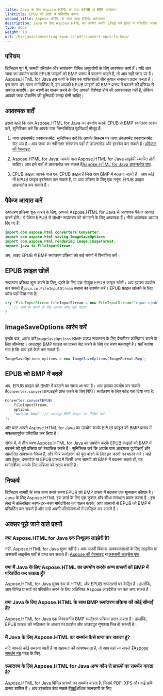 ```yaml
---
title: Java के लिए Aspose.HTML के साथ EPUB से BMP रूपांतरण
linktitle: EPUB को BMP में परिवर्तित करना
second_title: Aspose.HTML के साथ जावा HTML प्रसंस्करण
description: Java के लिए Aspose.HTML का उपयोग करके EPUB को BMP में परिवर्तित करना सीखें। कुशल सामग्री रूपांतरण के लिए चरण-दर-चरण मार्गदर्शिका।
type: docs
weight: 10
url: /hi/java/converting-epub-to-pdf/convert-epub-to-bmp/
---
```


## परिचय

डिजिटल युग में, सामग्री परिवर्तन और रूपांतरण विभिन्न अनुप्रयोगों के लिए आवश्यक कार्य हैं। यदि आप जावा का उपयोग करके EPUB फ़ाइलों को BMP प्रारूप में बदलना चाहते हैं, तो आप सही जगह पर हैं। Aspose.HTML for Java इस कार्य के लिए एक शक्तिशाली और कुशल समाधान प्रदान करता है। इस चरण-दर-चरण मार्गदर्शिका में, हम आपको EPUB फ़ाइलों को BMP प्रारूप में बदलने की प्रक्रिया से अवगत कराएँगे। इन चरणों का पालन करने के लिए आपको विशेषज्ञ होने की आवश्यकता नहीं है, लेकिन आपको जावा प्रोग्रामिंग की बुनियादी समझ होनी चाहिए।

## आवश्यक शर्तें

इससे पहले कि आप Aspose.HTML for Java का उपयोग करके EPUB से BMP रूपांतरण आरंभ करें, सुनिश्चित करें कि आपके पास निम्नलिखित पूर्वापेक्षाएँ मौजूद हैं:

1.  जावा डेवलपमेंट एनवायरनमेंट: सुनिश्चित करें कि आपके सिस्टम पर जावा डेवलपमेंट एनवायरनमेंट सेट अप है। आप जावा का नवीनतम संस्करण यहाँ से डाउनलोड और इंस्टॉल कर सकते हैं।[ओरेकल की वेबसाइट](https://www.oracle.com/java/technologies/javase-downloads.html).

2.  Aspose.HTML for Java: आपके पास Aspose.HTML for Java लाइब्रेरी स्थापित होनी चाहिए। आप इसे यहाँ से डाउनलोड कर सकते हैं[Aspose.HTML for Java डाउनलोड पृष्ठ](https://releases.aspose.com/html/java/).

3. EPUB फ़ाइल: आपके पास एक EPUB फ़ाइल है जिसे आप BMP में बदलना चाहते हैं। आप कोई भी EPUB फ़ाइल इस्तेमाल कर सकते हैं, या आप परीक्षण के लिए एक नमूना EPUB फ़ाइल डाउनलोड कर सकते हैं।

## पैकेज आयात करें

रूपांतरण प्रक्रिया शुरू करने के लिए, आपको Aspose.HTML for Java से आवश्यक पैकेज आयात करने होंगे। ये पैकेज EPUB से BMP रूपांतरण को संभालने के लिए आवश्यक हैं। नीचे आवश्यक आयात दिए गए हैं:

```java
import com.aspose.html.converters.Converter;
import com.aspose.html.saving.ImageSaveOptions;
import com.aspose.html.rendering.image.ImageFormat;
import java.io.FileInputStream;
```

अब, आइए EPUB से BMP रूपांतरण प्रक्रिया को कई चरणों में विभाजित करें।

## EPUB फ़ाइल खोलें

 रूपांतरण प्रक्रिया शुरू करने के लिए, पढ़ने के लिए एक मौजूदा EPUB फ़ाइल खोलें। आप इसका उपयोग कर सकते हैं`java.io.FileInputStream` क्लास का उपयोग करें। EPUB फ़ाइल खोलने के लिए कोड यहाँ दिया गया है:

```java
try (FileInputStream fileInputStream = new FileInputStream("input.epub")) {
    // आगे के चरणों के लिए आपका कोड यहां जाएगा
}
```

## ImageSaveOptions आरंभ करें

 इसके बाद, आरंभ करें`ImageSaveOptions` BMP प्रारूप रूपांतरण के लिए पैरामीटर कॉन्फ़िगर करने के लिए ऑब्जेक्ट। आउटपुट BMP फ़ाइल का प्रारूप सेट करने के लिए यह चरण महत्वपूर्ण है। यहाँ बताया गया है कि आप इसे कैसे कर सकते हैं:

```java
ImageSaveOptions options = new ImageSaveOptions(ImageFormat.Bmp);
```

## EPUB को BMP में बदलें

 अब, EPUB फ़ाइल को BMP में बदलने का समय आ गया है। आप इसका उपयोग कर सकते हैं`Converter.convertEPUB`इसे प्राप्त करने के लिए विधि। रूपांतरण के लिए कोड यहां दिया गया है:

```java
Converter.convertEPUB(
    fileInputStream,
    options,
    "output.bmp"  // आउटपुट BMP फ़ाइल नाम निर्दिष्ट करें
);
```

और बस! आपने Aspose.HTML for Java का उपयोग करके EPUB फ़ाइल को BMP प्रारूप में सफलतापूर्वक परिवर्तित कर लिया है।

संक्षेप में, ये तीन चरण Aspose.HTML for Java का उपयोग करके EPUB फ़ाइलों को BMP में बदलने की पूरी प्रक्रिया को रेखांकित करते हैं। सुनिश्चित करें कि आपके पास आवश्यक पूर्वापेक्षाएँ और आयातित आवश्यक पैकेज हैं, और फिर रूपांतरण को पूरा करने के लिए इन चरणों का पालन करें। चाहे आप ईबुक, दस्तावेज़ या EPUB प्रारूप में किसी अन्य सामग्री को BMP में बदलना चाहते हों, यह मार्गदर्शिका आपके लिए प्रक्रिया को सरल बनाती है।

## निष्कर्ष

डिजिटल सामग्री के साथ काम करते समय EPUB को BMP प्रारूप में बदलना एक मूल्यवान कौशल है। Java के लिए Aspose.HTML इस कार्य के लिए एक कुशल और सीधा समाधान प्रदान करता है। इस लेख में उल्लिखित चरण-दर-चरण मार्गदर्शिका का पालन करके, आप आसानी से EPUB को BMP में परिवर्तित कर सकते हैं और उन्हें अपनी परियोजनाओं में एकीकृत कर सकते हैं।

## अक्सर पूछे जाने वाले प्रश्नों

### क्या Aspose.HTML for Java एक निःशुल्क लाइब्रेरी है?
नहीं, Aspose.HTML for Java मुफ़्त नहीं है। आप अपनी विकास आवश्यकताओं के लिए लाइसेंस या अस्थायी लाइसेंस यहाँ से प्राप्त कर सकते हैं।[Aspose की वेबसाइट](https://purchase.aspose.com/buy) या[अस्थायी लाइसेंस पृष्ठ](https://purchase.aspose.com/temporary-license/).

### क्या मैं Java के लिए Aspose.HTML का उपयोग करके अन्य प्रारूपों को BMP में परिवर्तित कर सकता हूँ?
Aspose.HTML for Java मुख्य रूप से HTML और EPUB रूपांतरणों पर केंद्रित है। हालाँकि, आप विभिन्न प्रारूपों को परिवर्तित करने के लिए अतिरिक्त Aspose लाइब्रेरीज़ का पता लगा सकते हैं।

### क्या Java के लिए Aspose.HTML के साथ BMP रूपांतरण प्रक्रिया की कोई सीमाएँ हैं?
Aspose.HTML for Java एक विश्वसनीय BMP रूपांतरण प्रक्रिया प्रदान करता है। हालाँकि, EPUB फ़ाइल की जटिलता के आधार पर प्रदर्शन और आउटपुट गुणवत्ता भिन्न हो सकती है।

### मैं Java के लिए Aspose.HTML का समर्थन कैसे प्राप्त कर सकता हूं?
 यदि आपको कोई समस्या आती है या सहायता की आवश्यकता है, तो आप यहां जा सकते हैं[Aspose समर्थन मंच](https://forum.aspose.com/) मदद के लिए.

### रूपांतरण के लिए Aspose.HTML for Java अन्य कौन से प्रारूपों का समर्थन करता है?
 Aspose.HTML for Java विभिन्न प्रारूपों का समर्थन करता है, जिसमें PDF, XPS और कई छवि प्रारूप शामिल हैं। आप दस्तावेज़ देख सकते हैं[यहाँ](https://reference.aspose.com/html/java/)अधिक जानकारी के लिए.
